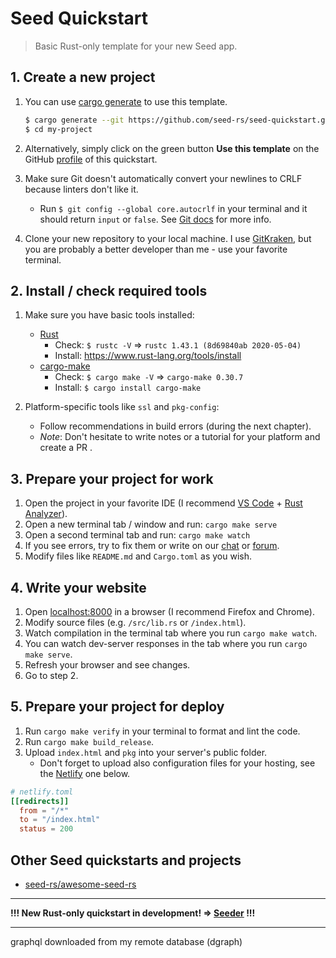 # Seed Quickstart

> Basic Rust-only template for your new Seed app.

## 1. Create a new project

1. You can use [cargo generate](https://github.com/ashleygwilliams/cargo-generate) to use this template.

    ```bash
    $ cargo generate --git https://github.com/seed-rs/seed-quickstart.git --name my-project
    $ cd my-project
    ```

1. Alternatively, simply click on the green button **Use this template** on the GitHub [profile](https://github.com/seed-rs/seed-quickstart) of this quickstart.

1. Make sure Git doesn't automatically convert your newlines to CRLF because linters don't like it.
    - Run `$ git config --global core.autocrlf` in your terminal and it should return `input` or `false`. See [Git docs](https://git-scm.com/book/en/v2/Customizing-Git-Git-Configuration) for more info.

1. Clone your new repository to your local machine. I use [GitKraken](https://www.gitkraken.com/), but you are probably a better developer than me - use your favorite terminal.

## 2. Install / check required tools

1. Make sure you have basic tools installed:

   - [Rust](https://www.rust-lang.org)
     - Check: `$ rustc -V` => `rustc 1.43.1 (8d69840ab 2020-05-04)`
     - Install: https://www.rust-lang.org/tools/install
   - [cargo-make](https://sagiegurari.github.io/cargo-make/)
     - Check: `$ cargo make -V` => `cargo-make 0.30.7`
     - Install: `$ cargo install cargo-make`

1. Platform-specific tools like `ssl` and `pkg-config`:
    - Follow recommendations in build errors (during the next chapter).
    - _Note_: Don't hesitate to write notes or a tutorial for your platform and create a PR .

## 3. Prepare your project for work

1. Open the project in your favorite IDE (I recommend [VS Code](https://code.visualstudio.com/) + [Rust Analyzer](https://rust-analyzer.github.io/)).
1. Open a new terminal tab / window and run: `cargo make serve`
1. Open a second terminal tab and run: `cargo make watch`
1. If you see errors, try to fix them or write on our [chat](https://discord.gg/JHHcHp5) or [forum](https://seed.discourse.group/).
1. Modify files like `README.md` and `Cargo.toml` as you wish.

## 4. Write your website

1. Open [localhost:8000](http://localhost:8000) in a browser (I recommend Firefox and Chrome).
1. Modify source files (e.g. `/src/lib.rs` or `/index.html`).
1. Watch compilation in the terminal tab where you run `cargo make watch`.
1. You can watch dev-server responses in the tab where you run `cargo make serve`.
1. Refresh your browser and see changes.
1. Go to step 2.

## 5. Prepare your project for deploy

1. Run `cargo make verify` in your terminal to format and lint the code.
1. Run `cargo make build_release`.
1. Upload `index.html` and `pkg` into your server's public folder.
   - Don't forget to upload also configuration files for your hosting, see the [Netlify](https://www.netlify.com/) one below.

```toml
# netlify.toml
[[redirects]]
  from = "/*"
  to = "/index.html"
  status = 200
```

## Other Seed quickstarts and projects

- [seed-rs/awesome-seed-rs](https://github.com/seed-rs/awesome-seed-rs)

---

**!!! New Rust-only quickstart in development! => [Seeder](https://github.com/MartinKavik/seeder) !!!**

---

graphql downloaded from my remote database (dgraph)
